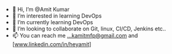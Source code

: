 - 👋 Hi, I’m @Amit Kumar
- 👀 I’m interested in learning DevOps
- 🌱 I’m currently learning DevOps
- 💞️ I’m looking to collaborate on Git, linux, CI/CD, Jenkins etc..
- 📫 You can reach me ...kamitmfp@gmail.com and [www.linkedin.com/in/heyamit]

<!---
kamitmfp/kamitmfp is a ✨ special ✨ repository because its `README.md` (this file) appears on your GitHub profile.
You can click the Preview link to take a look at your changes.
--->
